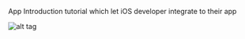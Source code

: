 App Introduction tutorial which let iOS developer integrate to their app

![alt tag](https://github.com/rajesht1989/PublicImagesForOtherRepositories/blob/master/iIntroductionTutorial/iIntroductionTutorial.gif)
